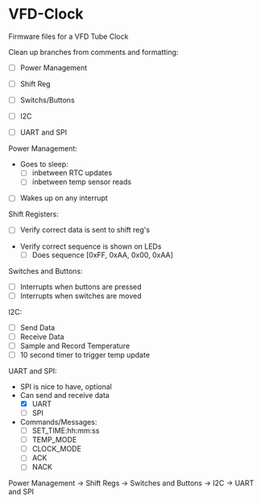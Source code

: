 # VFD-Clock
Firmware files for a VFD Tube Clock

Clean up branches from comments and formatting:
- [ ] Power Management
- [ ] Shift Reg
- [ ] Switchs/Buttons
- [ ] I2C
- [ ] UART and SPI


Power Management:
- Goes to sleep:
  - [ ] inbetween RTC updates
  - [ ] inbetween temp sensor reads
- [ ] Wakes up on any interrupt

Shift Registers:
- [ ] Verify correct data is sent to shift reg's
- Verify correct sequence is shown on LEDs
  - [ ] Does sequence [0xFF, 0xAA, 0x00, 0xAA]
  
Switches and Buttons:
- [ ] Interrupts when buttons are pressed
- [ ] Interrupts when switches are moved
  
I2C:
- [ ] Send Data
- [ ] Receive Data
- [ ] Sample and Record Temperature
- [ ] 10 second timer to trigger temp update

UART and SPI:
- SPI is nice to have, optional
- Can send and receive data
  - [x] UART
  - [ ] SPI
  
- Commands/Messages:
  - [ ] SET_TIME:hh:mm:ss
  - [ ] TEMP_MODE
  - [ ] CLOCK_MODE
  - [ ] ACK
  - [ ] NACK

Power Management -> Shift Regs -> Switches and Buttons -> I2C -> UART and SPI 
